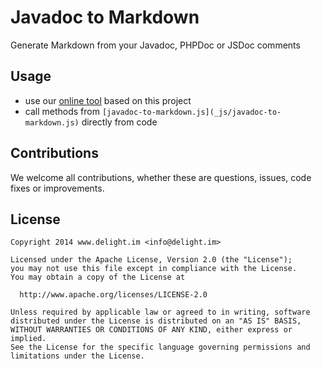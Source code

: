 # Javadoc to Markdown

Generate Markdown from your Javadoc, PHPDoc or JSDoc comments

## Usage

 * use our [online tool](https://javadoc-to-markdown.herokuapp.com/) based on this project
 * call methods from `[javadoc-to-markdown.js](_js/javadoc-to-markdown.js)` directly from code

## Contributions

We welcome all contributions, whether these are questions, issues, code fixes or improvements.

## License

```
Copyright 2014 www.delight.im <info@delight.im>

Licensed under the Apache License, Version 2.0 (the "License");
you may not use this file except in compliance with the License.
You may obtain a copy of the License at

  http://www.apache.org/licenses/LICENSE-2.0

Unless required by applicable law or agreed to in writing, software
distributed under the License is distributed on an "AS IS" BASIS,
WITHOUT WARRANTIES OR CONDITIONS OF ANY KIND, either express or implied.
See the License for the specific language governing permissions and
limitations under the License.
```
